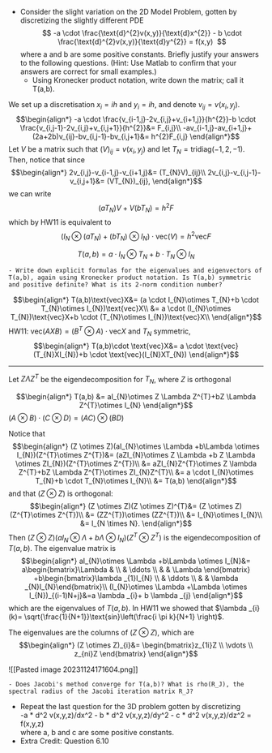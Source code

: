 - Consider the slight variation on the 2D Model Problem, gotten by discretizing the slightly different PDE   
$$    -a \cdot  \frac{\text{d}^{2}v(x,y)}{\text{d}x^{2}} - b \cdot  \frac{\text{d}^{2}v(x,y)}{\text{d}y^{2}} = f(x,y)   $$
    where a and b are some positive constants. Briefly justify your answers to the following questions. (Hint: Use Matlab to confirm that your answers are correct for small examples.)
    - Using Kronecker product notation, write down the matrix; call it T(a,b).

We set up a discretisation $x_{i}=ih$ and $y_{i}=ih$, and denote $v_{ij}=v(x_{i},y_{j})$.
$$\begin{align*}
-a \cdot \frac{v_{i-1,j}-2v_{i,j}+v_{i+1,j}}{h^{2}}-b \cdot \frac{v_{i,j-1}-2v_{i,j}+v_{i,j+1}}{h^{2}}&= F_{i,j}\\
-av_{i-1,j}-av_{i+1,j}+(2a+2b)v_{ij}-bv_{i,j-1}-bv_{i,j+1}&= h^{2}F_{i,j}
\end{align*}$$
Let $V$ be a matrix such that $(V)_{ij}=v(x_{i},y_{j})$ and let $T_{N}=\text{tridiag}(-1,2,-1)$. Then, notice that since
$$\begin{align*}
2v_{i,j}-v_{i-1,j}-v_{i+1,j}&= (T_{N}V)_{ij}\\
2v_{i,j}-v_{i,j-1}-v_{i,j+1}&= (VT_{N})_{ij},
\end{align*}$$
we can write 
$$(aT_{N})V+V(bT_{N})=h^{2}F$$
which by HW11 is equivalent to 
$$(I_{N}\otimes (aT_{N})+(bT_{N})\otimes I_{N})\cdot \text{vec}(V)=h^{2}\text{vec}F$$

$$T(a,b)=a \cdot I_{N}\otimes T_{N}+b \cdot T_{N}\otimes I_{N}$$



    - Write down explicit formulas for the eigenvalues and eigenvectors of T(a,b), again using Kronecker product notation. Is T(a,b) symmetric and positive definite? What is its 2-norm condition number?

$$\begin{align*}
T(a,b)\text{vec}X&= (a \cdot I_{N}\otimes T_{N}+b \cdot T_{N}\otimes I_{N})\text{vec}X\\
&= a \cdot (I_{N}\otimes T_{N})\text{vec}X+b \cdot (T_{N}\otimes I_{N})\text{vec}X\\
\end{align*}$$
HW11: $\text{vec}(AXB)= (B^{T}\otimes A)\cdot \text{vec}X$ and $T_{N}$ symmetric,
$$\begin{align*}
T(a,b)\cdot \text{vec}X&= a \cdot \text{vec}(T_{N}XI_{N})+b \cdot \text{vec}(I_{N}XT_{N})
\end{align*}$$


___
Let $Z \Lambda Z^{T}$ be the eigendecomposition for $T_{N}$, where $Z$ is orthogonal

$$\begin{align*}
T(a,b) &= aI_{N}\otimes Z \Lambda Z^{T}+bZ \Lambda Z^{T}\otimes I_{N}
\end{align*}$$
$(A \otimes B)\cdot (C \otimes D)= (AC)\otimes (BD)$

Notice that
$$\begin{align*}
(Z \otimes Z)(aI_{N}\otimes \Lambda +b\Lambda \otimes I_{N})(Z^{T}\otimes Z^{T})&= (aZI_{N}\otimes Z \Lambda +b Z \Lambda \otimes ZI_{N})(Z^{T}\otimes Z^{T})\\
&= aZI_{N}Z^{T}\otimes Z \lambda Z^{T}+bZ \Lambda Z^{T}\otimes ZI_{N}Z^{T}\\
&= a \cdot I_{N}\otimes T_{N}+b \cdot T_{N}\otimes I_{N}\\
&= T(a,b)
\end{align*}$$
and that $(Z \otimes Z)$ is orthogonal:
$$\begin{align*}
(Z \otimes Z)(Z \otimes Z)^{T}&= (Z \otimes Z)(Z^{T}\otimes Z^{T})\\
&= (ZZ^{T})\otimes (ZZ^{T})\\
&= I_{N}\otimes I_{N}\\
&= I_{N \times N}.
\end{align*}$$
Then $(Z \otimes Z)(aI_{N}\otimes \Lambda +b\Lambda \otimes I_{N})(Z^{T}\otimes Z^{T})$ is the eigendecomposition of $T(a,b)$. The eigenvalue matrix is 
$$\begin{align*}
aI_{N}\otimes \Lambda +b\Lambda \otimes I_{N}&=  a\begin{bmatrix}\Lambda  &  \\  & \ddots  \\  &   & \Lambda \end{bmatrix} +b\begin{bmatrix}\lambda _{1}I_{N} \\  & \ddots  \\  &   & \lambda _{N}I_{N}\end{bmatrix}\\
(I_{N}\otimes \Lambda +\Lambda \otimes I_{N})_{(i-1)N+j}&=a \lambda _{i}+ b \lambda _{j}
\end{align*}$$
which are the eigenvalues of $T(a,b)$. In HW11 we showed that $\lambda _{i}(k)= \sqrt{\frac{1}{N+1}}\text{sin}\left(\frac{i \pi k}{N+1} \right)$.

The eigenvalues are the columns of $(Z \otimes Z)$, which are 
$$\begin{align*}
(Z \otimes Z)_{i}&= \begin{bmatrix}z_{1i}Z  \\ \vdots  \\ z_{ni}Z \end{bmatrix}
\end{align*}$$

![[Pasted image 20231124171604.png]]


    - Does Jacobi's method converge for T(a,b)? What is rho(R_J), the spectral radius of the Jacobi iteration matrix R_J?
    
- Repeat the last question for the 3D problem gotten by discretizing   
    -a * d^2 v(x,y,z)/dx^2 - b * d^2 v(x,y,z)/dy^2 - c * d^2 v(x,y,z)/dz^2 = f(x,y,z)   
    where a, b and c are some positive constants.
- Extra Credit: Question 6.10
